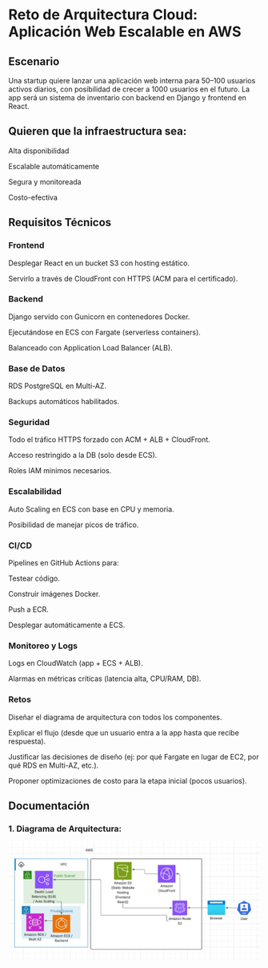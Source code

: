 # Reto de Arquitectura Cloud: Aplicación Web Escalable en AWS
## Escenario

Una startup quiere lanzar una aplicación web interna para 50–100 usuarios activos diarios, con posibilidad de crecer a 1000 usuarios en el futuro. La app será un sistema de inventario con backend en Django y frontend en React.

## Quieren que la infraestructura sea:

Alta disponibilidad

Escalable automáticamente

Segura y monitoreada

Costo-efectiva

## Requisitos Técnicos

### Frontend

Desplegar React en un bucket S3 con hosting estático.

Servirlo a través de CloudFront con HTTPS (ACM para el certificado).

### Backend

Django servido con Gunicorn en contenedores Docker.

Ejecutándose en ECS con Fargate (serverless containers).

Balanceado con Application Load Balancer (ALB).

### Base de Datos

RDS PostgreSQL en Multi-AZ.

Backups automáticos habilitados.

### Seguridad

Todo el tráfico HTTPS forzado con ACM + ALB + CloudFront.

Acceso restringido a la DB (solo desde ECS).

Roles IAM mínimos necesarios.

### Escalabilidad

Auto Scaling en ECS con base en CPU y memoria.

Posibilidad de manejar picos de tráfico.

### CI/CD

Pipelines en GitHub Actions para:

Testear código.

Construir imágenes Docker.

Push a ECR.

Desplegar automáticamente a ECS.

### Monitoreo y Logs

Logs en CloudWatch (app + ECS + ALB).

Alarmas en métricas críticas (latencia alta, CPU/RAM, DB).

### Retos
Diseñar el diagrama de arquitectura con todos los componentes.

Explicar el flujo (desde que un usuario entra a la app hasta que recibe respuesta).

Justificar las decisiones de diseño (ej: por qué Fargate en lugar de EC2, por qué RDS en Multi-AZ, etc.).

Proponer optimizaciones de costo para la etapa inicial (pocos usuarios).
## Documentación

### 1. Diagrama de Arquitectura:
![Diagrama de arquitectura](img/diagrama.jpg)
